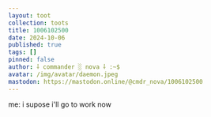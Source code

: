 ```yaml
---
layout: toot
collection: toots
title: 1006102500
date: 2024-10-06
published: true
tags: []
pinned: false
author: ⸸ commander ░ nova ⸸ :~$
avatar: /img/avatar/daemon.jpeg
mastodon: https://mastodon.online/@cmdr_nova/1006102500
---
```


me: i supose i'll go to work now
